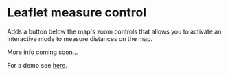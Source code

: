 Leaflet measure control
=======================

Adds a button below the map's zoom controls that allows you to activate an interactive mode to measure distances on the map.

More info coming soon...

For a demo see [here](http://p-j.github.io/leaflet.measure/example.html).